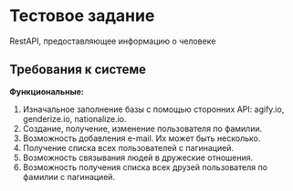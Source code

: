 # Тестовое задание

RestAPI, предоставляющее информацию о человеке

## Требования к системе

**Функциональные:**

1. Изначальное заполнение базы с помощью сторонних API: agify.io, genderize.io, nationalize.io.
2. Создание, получение, изменение пользователя по фамилии.
3. Возможность добавления e-mail. Их может быть несколько.
4. Получение списка всех пользователей с пагинацией.
5. Возможность связывания людей в дружеские отношения.
6. Возможность получения списка всех друзей пользователя по фамилии с пагинацией.
